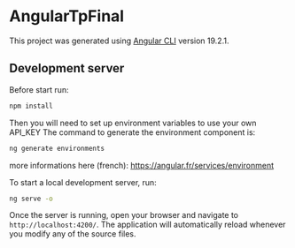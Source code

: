 # AngularTpFinal

This project was generated using [Angular CLI](https://github.com/angular/angular-cli) version 19.2.1.

## Development server

Before start run: 
```bash
npm install
```
Then you will need to set up environment variables to use your own API_KEY
The command to generate the environment component is:

```bash
ng generate environments
```

more informations here (french): https://angular.fr/services/environment

To start a local development server, run:

```bash
ng serve -o
```

Once the server is running, open your browser and navigate to `http://localhost:4200/`. The application will automatically reload whenever you modify any of the source files.
